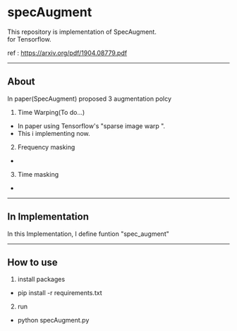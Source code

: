 # specAugment
This repository is implementation of SpecAugment.  
for Tensorflow.

ref : https://arxiv.org/pdf/1904.08779.pdf

---
## About
In paper(SpecAugment) proposed 3 augmentation polcy

1. Time Warping(To do...)
- In paper using Tensorflow's "sparse image warp ". 
- This i implementing now.

2. Frequency masking
- 

3. Time masking
- 

---
## In Implementation
In this Implementation, I define funtion "spec_augment"


---
## How to use
1. install packages
- pip install -r requirements.txt

2. run 
- python specAugment.py
